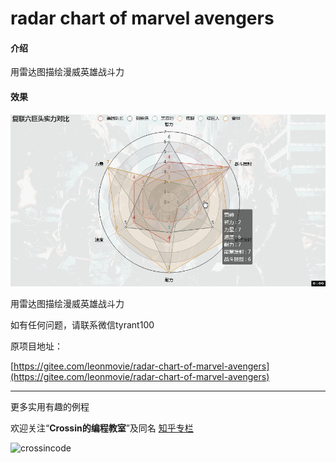# radar chart of marvel avengers

#### 介绍
用雷达图描绘漫威英雄战斗力

#### 效果

![漫威英雄战斗力效果图](p2.gif)

用雷达图描绘漫威英雄战斗力

如有任何问题，请联系微信tyrant100

原项目地址：

[https://gitee.com/leonmovie/radar-chart-of-marvel-avengers](https://gitee.com/leonmovie/radar-chart-of-marvel-avengers)

----

更多实用有趣的例程

欢迎关注“**Crossin的编程教室**”及同名 [知乎专栏](https://zhuanlan.zhihu.com/crossin)

![crossincode](../crossin-logo.png)